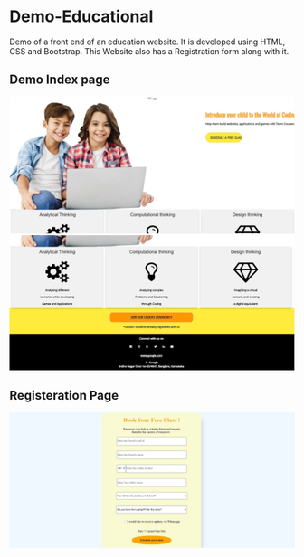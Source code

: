 # Demo-Educational

Demo of a front end of an education website. It is developed using HTML, CSS and Bootstrap. This Website also has a Registration form along with it. 

## Demo Index page

<img src="/Output.jpg" alt="img1"/>
<img src="/Output1.jpg" alt="img1"/>

## Registeration Page

<img src="/Output2.jpg" alt="img1"/>
